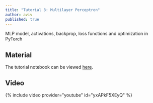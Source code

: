 ```yaml
---
title: "Tutorial 3: Multilayer Perceptron"
author: aviv
published: true
---
```


MLP model, activations, backprop, loss functions and optimization in PyTorch

## Material

The tutorial notebook can be viewed [here](https://nbviewer.jupyter.org/github/vistalab-technion/cs236781-tutorials/blob/master/t03/tutorial3-MLP.ipynb?flush_cache=true).

## Video

{% include video provider="youtube" id="yxAPkF5XEyQ" %}
